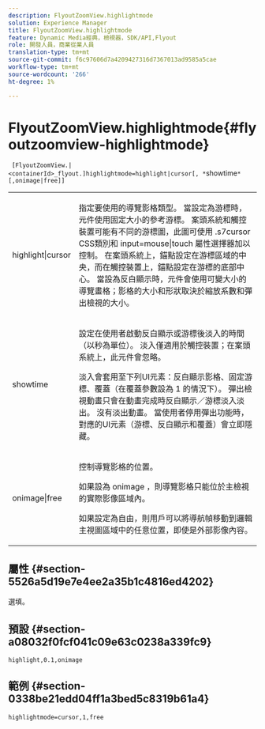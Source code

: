 ```yaml
---
description: FlyoutZoomView.highlightmode
solution: Experience Manager
title: FlyoutZoomView.highlightmode
feature: Dynamic Media經典，檢視器，SDK/API,Flyout
role: 開發人員，商業從業人員
translation-type: tm+mt
source-git-commit: f6c97606d7a4209427316d7367013ad9585a5cae
workflow-type: tm+mt
source-wordcount: '266'
ht-degree: 1%

---
```



# FlyoutZoomView.highlightmode{#flyoutzoomview-highlightmode}

` [FlyoutZoomView.|<containerId>_flyout.]highlightmode=highlight|cursor[, *`showtime`*[,onimage|free]]`

<table id="table_C6F4C663099F40698874731590A22924"> 
 <tbody> 
  <tr> 
   <td colname="col1"> <p> <span class="codeph"> highlight|cursor  </span> </p> </td> 
   <td colname="col2"> <p> 指定要使用的導覽影格類型。 當設定為<span class="codeph">游標</span>時，元件使用固定大小的參考游標。 案頭系統和觸控裝置可能有不同的游標圖，此圖可使用<span class="codeph"> .s7cursor </span> CSS類別和<span class="codeph"> input=mouse|touch </span>屬性選擇器加以控制。 在案頭系統上，錨點設定在游標區域的中央，而在觸控裝置上，錨點設定在游標的底部中心。 當設為<span class="codeph">反白顯示</span>時，元件會使用可變大小的導覽畫格；影格的大小和形狀取決於縮放系數和彈出檢視的大小。 </p> </td> 
  </tr> 
  <tr> 
   <td colname="col1"> <p> <span class="codeph"> <span class="varname"> showtime  </span> </span> </p> </td> 
   <td colname="col2"> <p> 設定在使用者啟動反白顯示或游標後淡入的時間（以秒為單位）。 淡入僅適用於觸控裝置；在案頭系統上，此元件會忽略。 </p> <p>淡入會套用至下列UI元素：反白顯示影格、固定游標、覆蓋（在<span class="codeph">覆蓋</span>參數設為<span class="codeph"> 1 </span>的情況下）。 彈出檢視動畫只會在動畫完成時反白顯示／游標淡入淡出。 沒有淡出動畫。 當使用者停用彈出功能時，對應的UI元素（游標、反白顯示和覆蓋）會立即隱藏。 </p> </td> 
  </tr> 
  <tr> 
   <td colname="col1"> <p> <span class="codeph"> onimage|free  </span> </p> </td> 
   <td colname="col2"> <p> 控制導覽影格的位置。 </p> <p>如果設為<span class="codeph"> onimage </span>，則導覽影格只能位於主檢視的實際影像區域內。 </p> <p>如果設定為<span class="codeph">自由</span>，則用戶可以將導航幀移動到邏輯主視圖區域中的任意位置，即使是外部影像內容。 </p> </td> 
  </tr> 
 </tbody> 
</table>

## 屬性 {#section-5526a5d19e7e4ee2a35b1c4816ed4202}

選填。

## 預設 {#section-a08032f0fcf041c09e63c0238a339fc9}

`highlight,0.1,onimage`

## 範例 {#section-0338be21edd04ff1a3bed5c8319b61a4}

`highlightmode=cursor,1,free`
